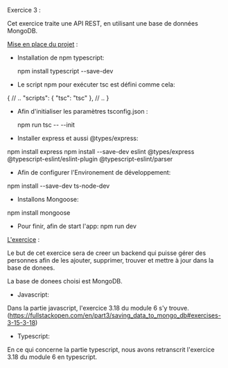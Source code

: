 Exercice 3 : 

Cet exercice traite une API REST, en utilisant une base de données MongoDB.

[Mise en place du projet](#) :

- Installation de npm typescript: 

  npm install typescript --save-dev 

- Le script npm pour exécuter tsc est défini comme cela: 

 {
  // ..
  "scripts": {
    "tsc": "tsc"
  },
  // ..
}

- Afin d'initialiser les paramètres tsconfig.json : 

  npm run tsc -- --init

- Installer express et aussi @types/express:

 npm install express
 npm install --save-dev eslint @types/express @typescript-eslint/eslint-plugin @typescript-eslint/parser

- Afin de configurer l'Environement de développement: 

npm install --save-dev ts-node-dev

- Installons Mongoose:

npm install mongoose

- Pour finir, afin de start l'app: 
npm run dev


[L'exercice](#) :

Le but de cet exercice sera de creer un backend qui puisse gérer des personnes afin de les ajouter, supprimer, trouver et mettre à jour dans la base de donees.

La base de donees choisi est MongoDB.

- Javascript:

 Dans la partie javascript, l'exercice 3.18 du module 6 s'y trouve. (https://fullstackopen.com/en/part3/saving_data_to_mongo_db#exercises-3-15-3-18)

- Typescript: 

En ce qui concerne la partie typescript, nous avons retranscrit l'exercice 3.18 du module 6 en typescript.


